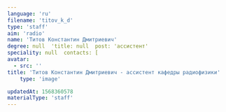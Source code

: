 ```yaml
---
language: 'ru'
filename: 'titov_k_d'
type: 'staff'
aim: 'radio'
name: 'Титов Константин Дмитриевич'
degree: null  'title: null  post: 'ассистент'
speciality: null  contacts: [
avatar:
  - src: ''
title: 'Титов Константин Дмитриевич - ассистент кафедры радиофизики'
    type: 'image'

updatedAt: 1568360578
materialType: 'staff'
---
```


